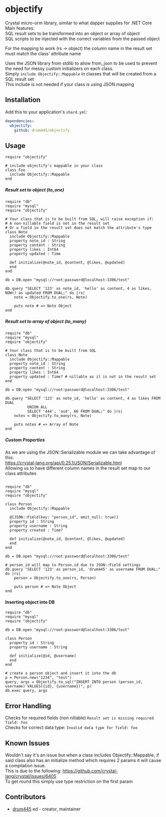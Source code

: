 # objectify

Crystal micro-orm library, similar to what dapper supplies for .NET Core  
Main features:  
	SQL result sets to be transformed into an object or array of object  
	SQL scripts to be injected with the correct variables from the passed object  

For the mapping to work (rs -> object) the column name in the result set must match the class' attribute name

Uses the JSON library from stdlib to allow from_json to be used to prevent the need for messy custom initializers on each class.  
Simply ```include Objectify::Mappable``` in classes that will be created from a SQL result set  
This include is not needed if your class is using JSON.mapping  

## Installation

Add this to your application's `shard.yml`:

```yaml
dependencies:
  objectify:
    github: drum445/objectify
```

## Usage

```crystal
require "objectify"

# include objectify's mappable in your class
class Foo
  include Objectify::Mappable
end
```

##### Result set to object (to_one)
```crystal
require "db"
require "mysql"
require "objectify"

# Your class that is to be built from SQL, will raise exception if:
# A non-nillable field is not in the result set 
# Or a field in the result set does not match the attribute's type
class Note
  include Objectify::Mappable
  property note_id : String
  property content : String
  property likes : Int64
  property updated : Time

  def initialize(@note_id, @content, @likes, @updated)
  end  
end

db = DB.open "mysql://root:password@localhost:3306/test"

db.query "SELECT '123' as note_id, 'hello' as content, 4 as likes, NOW() as updated FROM DUAL;" do |rs|
    note = Objectify.to_one(rs, Note)

    puts note # => Note Object
end
```

##### Result set to array of object (to_many)
```crystal
require "db"
require "mysql"
require "objectify"

# Your class that is to be built from SQL
class Note
  include Objectify::Mappable
  property note_id : String
  property content : String
  property likes : Int64
  property updated : Time? # nillable as it is not in the result set
end

db = DB.open "mysql://root:password@localhost:3306/test"

db.query "SELECT '123' as note_id, 'hello' as content, 4 as likes FROM DUAL
          UNION ALL
          SELECT '444', 'asd', 66 FROM DUAL;" do |rs|
    notes = Objectify.to_many(rs, Note)

    puts notes # => Array of Note
end

```

##### Custom Properties
As we are using the JSON::Serializable module we can take advantage of this:  
https://crystal-lang.org/api/0.25.1/JSON/Serializable.html  
Allowing us to have different column names in the result set map to our class attributes  

```crystal

require "db"
require "mysql"
require "objectify"

class Person
  include Objectify::Mappable
  
  @[JSON::Field(key: "person_id", emit_null: true)]
  property id : String
  property username : String
  property created : Time?

  def initialize(@note_id, @content, @likes, @updated)
  end  
end

db = DB.open "mysql://root:password@localhost:3306/test"

# person_id will map to Person.id due to JSON::Field settings
db.query "SELECT '123' as person_id, 'drum445' as username FROM DUAL;" do |rs|
    person = Objectify.to_one(rs, Person)

    puts person # => Note Object
end
```

#### Inserting object into DB
```crystal
require "db"
require "mysql"
require "objectify"

db = DB.open "mysql://root:password@localhost:3306/test"

class Person
  property id : String
  property username : String

  def initialize(@id, @username)
  end
end

# create a person object and insert it into the db
p = Person.new("1234", "test")
query, args = Objectify.to_sql("INSERT INTO person (person_id, username) VALUES({id}, {username})", p)
db.exec query, args
```
## Error Handling
Checks for required fields (non nillable) ```Result set is missing required field: foo```  
Checks for correct data type: ```Invalid data type for field: foo```  

## Known Issues
Wouldn't say it's an issue but when a class includes Objectify::Mappable, if said class also has an initialize method which requires 2 params it will cause a compilation issue.  
This is due to the following: https://github.com/crystal-lang/crystal/issues/6405  
To get round this simply use type restriction on the first param  


## Contributors

- [drum445](https://github.com/drum445) ed - creator, maintainer
